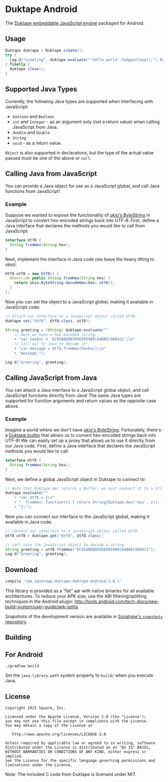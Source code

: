 Duktape Android
===============

The [Duktape embeddable JavaScript engine][duk] packaged for Android.

Usage
-----

```java
Duktape duktape = Duktape.create();
try {
  Log.d("Greeting", duktape.evaluate("'hello world'.toUpperCase();").toString());
} finally {
  duktape.close();
}
```

## Supported Java Types

Currently, the following Java types are supported when interfacing with JavaScript:

 * `boolean` and `Boolean`
 * `int` and `Integer` - as an argument only (not a return value) when calling JavaScript from Java.
 * `double` and `Double`
 * `String`
 * `void` - as a return value.

`Object` is also supported in declarations, but the type of the actual value passed must be
one of the above or `null`.

## Calling Java from JavaScript

You can provide a Java object for use as a JavaScript global, and call Java functions from
JavaScript!  

### Example

Suppose we wanted to expose the functionality of [okio's ByteString][okio] in JavaScript to
convert hex-encoded strings back into UTF-8. First, define a Java interface that declares
the methods you would like to call from JavaScript:

```java
interface Utf8 {
  String fromHex(String hex);
}
```

Next, implement the interface in Java code (we leave the heavy lifting to okio):

```java
Utf8 utf8 = new Utf8() {
  @Override public String fromHex(String hex) {
    return okio.ByteString.decodeHex(hex).utf8();
  }
};
```

Now you can set the object to a JavaScript global, making it available in JavaScript code:

```java
// Attach our interface to a JavaScript object called Utf8.
duktape.set("Utf8", Utf8.class, utf8);

String greeting = (String) duktape.evaluate(""
    // Here we have a hex encoded string.
    + "var hexEnc = 'EC9588EB8595ED9598EC84B8EC9A9421';\n"
    // Call out to Java to decode it!
    + "var message = Utf8.fromHex(hexEnc);\n"
    + "message;");

Log.d("Greeting", greeting);
```

## Calling JavaScript from Java

You can attach a Java interface to a JavaScript global object, and call JavaScript functions
directly from Java!  The same Java types are supported for function arguments and return
values as the opposite case above.

### Example

Imagine a world where we don't have [okio's ByteString][okio]. Fortunately, there's a [Duktape
builtin][dukdec] that allows us to convert hex-encoded strings back into UTF-8! We can easily set up a
proxy that allows us to use it directly from our Java code. First, define a Java interface
that declares the JavaScript methods you would like to call:

```java
interface Utf8 {
  String fromHex(String hex);
}
```

Next, we define a global JavaScript object in Duktape to connect to:

```java
// Note that Duktape.dec returns a Buffer, we must convert it to a String return value.
duktape.evaluate(""
    + "var Utf8 = {\n"
    + "  fromHex: function(v) { return String(Duktape.dec('hex', v)); }\n"
    + "};");
```

Now you can connect our interface to the JavaScript global, making it available in Java code:

```java
// Connect our interface to a JavaScript object called Utf8.
Utf8 utf8 = duktape.get("Utf8", Utf8.class);

// Call into the JavaScript object to decode a string.
String greeting = utf8.fromHex("EC9588EB8595ED9598EC84B8EC9A9421");
Log.d("Greeting", greeting);
```

Download
--------

```groovy
compile 'com.squareup.duktape:duktape-android:1.0.1'
```

This library is provided as a "fat" aar with native binaries for all available architectures. To
reduce your APK size, use the ABI filtering/splitting techniques in the Android plugin:
http://tools.android.com/tech-docs/new-build-system/user-guide/apk-splits

Snapshots of the development version are available in [Sonatype's `snapshots` repository][snap].


Building
--------

## For Android

```
./gradlew build
```

Set the `java.library.path` system property to `build/` when you execute Java.


License
-------

    Copyright 2015 Square, Inc.

    Licensed under the Apache License, Version 2.0 (the "License");
    you may not use this file except in compliance with the License.
    You may obtain a copy of the License at

       http://www.apache.org/licenses/LICENSE-2.0

    Unless required by applicable law or agreed to in writing, software
    distributed under the License is distributed on an "AS IS" BASIS,
    WITHOUT WARRANTIES OR CONDITIONS OF ANY KIND, either express or implied.
    See the License for the specific language governing permissions and
    limitations under the License.


Note: The included C code from Duktape is licensed under MIT.



 [duk]: http://duktape.org/
 [snap]: https://oss.sonatype.org/content/repositories/snapshots/
 [okio]: https://github.com/square/okio/blob/master/okio/src/main/java/okio/ByteString.java
 [dukdec]: http://duktape.org/guide.html#builtin-duktape-dec
